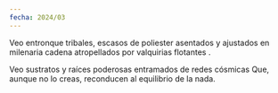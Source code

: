 ```yaml
---
fecha: 2024/03
---
```

Veo entronque tribales, escasos de poliester
asentados y ajustados en milenaria cadena
atropellados por  valquirias flotantes .

Veo sustratos y raíces  poderosas
entramados de redes cósmicas
Que,
aunque no lo creas,
reconducen al equilibrio de la nada.
